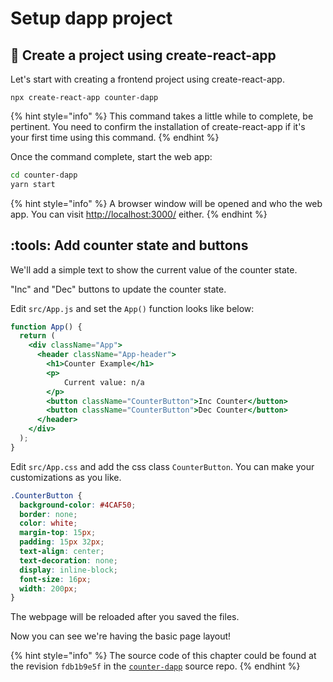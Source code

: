 # Setup dapp project

## :corn: Create a project using create-react-app

Let's start with creating a frontend project using create-react-app.&#x20;

```
npx create-react-app counter-dapp
```

{% hint style="info" %}
&#x20;This command takes a little while to complete, be pertinent. You need to confirm the installation of create-react-app if it's your first time using this command.
{% endhint %}

Once the command complete, start the web app:

```bash
cd counter-dapp
yarn start
```

{% hint style="info" %}
A browser window will be opened and who the web app. You can visit [http://localhost:3000/](http://localhost:3000) either.&#x20;
{% endhint %}

## :tools: Add counter state and buttons

We'll add a simple text to show the current value of the counter state.

"Inc" and "Dec" buttons to update the counter state.&#x20;

Edit `src/App.js` and set the `App()` function looks like below:

```jsx
function App() {
  return (
    <div className="App">
      <header className="App-header">
        <h1>Counter Example</h1>
        <p>
            Current value: n/a
        </p>
        <button className="CounterButton">Inc Counter</button>
        <button className="CounterButton">Dec Counter</button>
      </header>
    </div>
  );
}
```

Edit `src/App.css` and add the css class `CounterButton`. You can make your customizations as you like.

```css
.CounterButton {
  background-color: #4CAF50;
  border: none;
  color: white;
  margin-top: 15px;
  padding: 15px 32px;
  text-align: center;
  text-decoration: none;
  display: inline-block;
  font-size: 16px;
  width: 200px;
}
```

The webpage will be reloaded after you saved the files.

Now you can see we're having the basic page layout!

{% hint style="info" %}
The source code of this chapter could be found at the revision `fdb1b9e5f` in the [`counter-dapp`](https://github.com/clover-network/example-counter-dapp) source repo.
{% endhint %}
